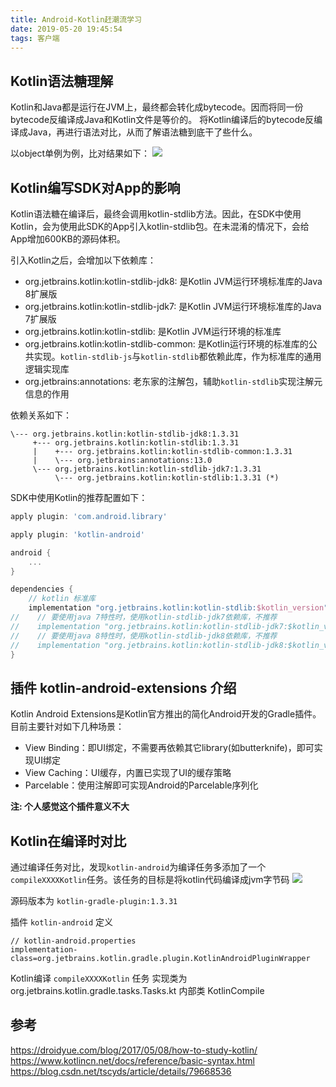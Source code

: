 ```yaml
---
title: Android-Kotlin赶潮流学习
date: 2019-05-20 19:45:54
tags: 客户端
---
```


## Kotlin语法糖理解
Kotlin和Java都是运行在JVM上，最终都会转化成bytecode。因而将同一份bytecode反编译成Java和Kotlin文件是等价的。
将Kotlin编译后的bytecode反编译成Java，再进行语法对比，从而了解语法糖到底干了些什么。

以object单例为例，比对结果如下：
![](/image/android_kotlin_compare_1.png)

## Kotlin编写SDK对App的影响
Kotlin语法糖在编译后，最终会调用kotlin-stdlib方法。因此，在SDK中使用Kotlin，会为使用此SDK的App引入kotlin-stdlib包。在未混淆的情况下，会给App增加600KB的源码体积。

引入Kotlin之后，会增加以下依赖库：
- org.jetbrains.kotlin:kotlin-stdlib-jdk8: 是Kotlin JVM运行环境标准库的Java 8扩展版
- org.jetbrains.kotlin:kotlin-stdlib-jdk7: 是Kotlin JVM运行环境标准库的Java 7扩展版
- org.jetbrains.kotlin:kotlin-stdlib: 是Kotlin JVM运行环境的标准库
- org.jetbrains.kotlin:kotlin-stdlib-common: 是Kotlin运行环境的标准库的公共实现。`kotlin-stdlib-js`与`kotlin-stdlib`都依赖此库，作为标准库的通用逻辑实现库
- org.jetbrains:annotations: 老东家的注解包，辅助`kotlin-stdlib`实现注解元信息的作用

依赖关系如下：
```shell
\--- org.jetbrains.kotlin:kotlin-stdlib-jdk8:1.3.31
     +--- org.jetbrains.kotlin:kotlin-stdlib:1.3.31
     |    +--- org.jetbrains.kotlin:kotlin-stdlib-common:1.3.31
     |    \--- org.jetbrains:annotations:13.0
     \--- org.jetbrains.kotlin:kotlin-stdlib-jdk7:1.3.31
          \--- org.jetbrains.kotlin:kotlin-stdlib:1.3.31 (*)
```

SDK中使用Kotlin的推荐配置如下：
```groovy
apply plugin: 'com.android.library'

apply plugin: 'kotlin-android'

android {
    ...
}

dependencies {
    // kotlin 标准库
    implementation "org.jetbrains.kotlin:kotlin-stdlib:$kotlin_version"
//    // 要使用java 7特性时，使用kotlin-stdlib-jdk7依赖库，不推荐
//    implementation "org.jetbrains.kotlin:kotlin-stdlib-jdk7:$kotlin_version"
//    // 要使用java 8特性时，使用kotlin-stdlib-jdk8依赖库，不推荐
//    implementation "org.jetbrains.kotlin:kotlin-stdlib-jdk8:$kotlin_version"
}
```

## 插件 kotlin-android-extensions 介绍
Kotlin Android Extensions是Kotlin官方推出的简化Android开发的Gradle插件。目前主要针对如下几种场景：
- View Binding：即UI绑定，不需要再依赖其它library(如butterknife)，即可实现UI绑定
- View Caching：UI缓存，内置已实现了UI的缓存策略
- Parcelable：使用注解即可实现Android的Parcelable序列化

**注: 个人感觉这个插件意义不大**

## Kotlin在编译时对比

通过编译任务对比，发现`kotlin-android`为编译任务多添加了一个`compileXXXXKotlin`任务。该任务的目标是将kotlin代码编译成jvm字节码
![](/image/android_kotlin_compare_1.png)

源码版本为 `kotlin-gradle-plugin:1.3.31`

插件 `kotlin-android` 定义
```
// kotlin-android.properties
implementation-class=org.jetbrains.kotlin.gradle.plugin.KotlinAndroidPluginWrapper
```

Kotlin编译 `compileXXXXKotlin` 任务
实现类为 org.jetbrains.kotlin.gradle.tasks.Tasks.kt 内部类 KotlinCompile

## 参考
https://droidyue.com/blog/2017/05/08/how-to-study-kotlin/
https://www.kotlincn.net/docs/reference/basic-syntax.html
https://blog.csdn.net/tscyds/article/details/79668536